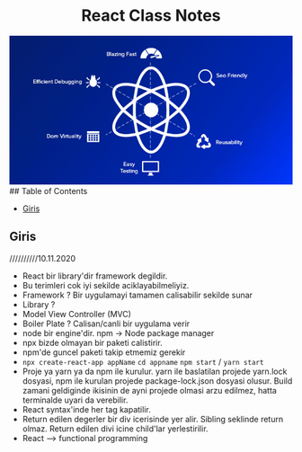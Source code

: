 
<h1 align="center">React Class Notes</h1>  

<img src="whyreact.jpg" >
## Table of Contents

- [Giris](#Giris)

## Giris
//////////10.11.2020
- React bir library'dir framework degildir.
- Bu terimleri cok iyi sekilde aciklayabilmeliyiz.
- Framework ? Bir uygulamayi tamamen calisabilir sekilde sunar
- Library ?
- Model View Controller (MVC)
- Boiler Plate ? Calisan/canli bir uygulama verir
- node bir engine'dir. npm -> Node package manager
- npx bizde olmayan bir paketi calistirir.
- npm'de guncel paketi takip etmemiz gerekir
- `npx create-react-app appName` `cd appname` `npm start` / `yarn start`
- Proje ya yarn ya da npm ile kurulur. yarn ile baslatilan projede yarn.lock dosyasi, npm ile kurulan projede package-lock.json dosyasi olusur. Build zamani geldiginde ikisinin de ayni projede olmasi arzu edilmez, hatta terminalde uyari da verebilir. 
- React syntax'inde her tag kapatilir.
- Return edilen degerler bir div icerisinde yer alir. Sibling seklinde return olmaz. Return edilen divi icine child'lar yerlestirilir.
- React --> functional programming
